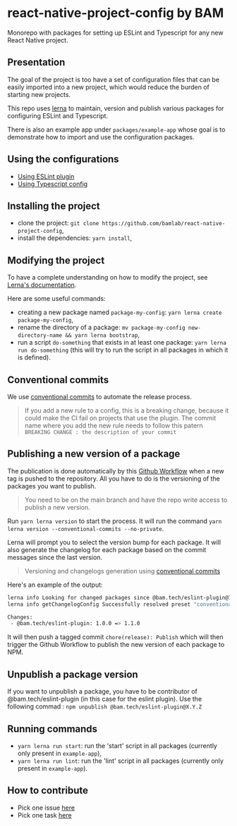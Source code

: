 # react-native-project-config by BAM

Monorepo with packages for setting up ESLint and Typescript for any new React Native project.

## Presentation

The goal of the project is too have a set of configuration files that can be easily imported into a new project, which would reduce the burden of starting new projects.

This repo uses [lerna](https://lerna.js.org/) to maintain, version and publish various packages for configuring ESLint and Typescript.

There is also an example app under `packages/example-app` whose goal is to demonstrate how to import and use the configuration packages.

## Using the configurations

- [Using ESLint plugin](https://github.com/bamlab/react-native-project-config/blob/main/packages/eslint-plugin/README.md)
- [Using Typescript config](https://github.com/bamlab/react-native-project-config/blob/main/packages/typescript-config/README.md)

## Installing the project

- clone the project: `git clone https://github.com/bamlab/react-native-project-config`,
- install the dependencies: `yarn install`,

## Modifying the project

To have a complete understanding on how to modify the project, see [Lerna's documentation](https://lerna.js.org/docs/introduction).

Here are some useful commands:

- creating a new package named `package-my-config`: `yarn lerna create package-my-config`,
- rename the directory of a package: `mv package-my-config new-directory-name && yarn lerna bootstrap`,
- run a script `do-something` that exists in at least one package: `yarn lerna run do-something` (this will try to run the script in all packages in which it is defined).

## Conventional commits

We use [conventional commits](https://www.conventionalcommits.org/en/v1.0.0/) to automate the release process.

> If you add a new rule to a config, this is a breaking change, because it could make the CI fail on projects that use the plugin. The commit name where you add the new rule needs to follow this patern `BREAKING CHANGE : the description of your commit`

## Publishing a new version of a package

The publication is done automatically by this [Github Workflow](https://github.com/bamlab/react-native-project-config/blob/main/.github/workflows/publish.yml) when a new tag is pushed to the repository.
All you have to do is the versioning of the packages you want to publish.

> You need to be on the main branch and have the repo write access to publish a new version.

Run `yarn lerna version` to start the process. It will run the command `yarn lerna version --conventional-commits --no-private`.

Lerna will prompt you to select the version bump for each package. It will also generate the changelog for each package based on the commit messages since the last version.

> Versioning and changelogs generation using [conventional commits](https://www.conventionalcommits.org/en/v1.0.0/)

Here's an example of the output:

```bash
lerna info Looking for changed packages since @bam.tech/eslint-plugin@1.0.0
lerna info getChangelogConfig Successfully resolved preset "conventional-changelog-angular"

Changes:
 - @bam.tech/eslint-plugin: 1.0.0 => 1.1.0
```

It will then push a tagged commit `chore(release): Publish` which will then trigger the Github Workflow to publish the new version of each package to NPM.

## Unpublish a package version

If you want to unpublish a package, you have to be contributor of @bam.tech/eslint-plugin (in this case for the eslint plugin). Use the following commad :
`npm unpublish @bam.tech/eslint-plugin@X.Y.Z`

## Running commands

- `yarn lerna run start`: run the 'start' script in all packages (currently only present in `example-app`),
- `yarn lerna run lint`: run the 'lint' script in all packages (currently only present in `example-app`).

## How to contribute

- Pick one issue [here](https://github.com/bamlab/react-native-project-config/issues)
- Pick one task [here](https://github.com/orgs/bamlab/projects/6)
